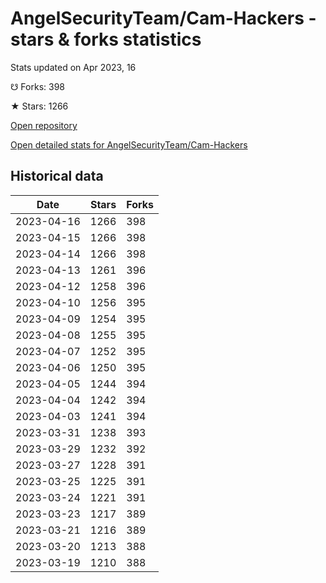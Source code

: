 # AngelSecurityTeam/Cam-Hackers - stars & forks statistics

Stats updated on Apr 2023, 16

☋ Forks: 398

★ Stars: 1266

[Open repository](https://github.com/AngelSecurityTeam/Cam-Hackers)

[Open detailed stats for AngelSecurityTeam/Cam-Hackers](https://reviewgithub.com/rep/AngelSecurityTeam/Cam-Hackers)

## Historical data
| Date | Stars | Forks |
|------|-------|-------|
| 2023-04-16 | 1266 | 398 | 
| 2023-04-15 | 1266 | 398 | 
| 2023-04-14 | 1266 | 398 | 
| 2023-04-13 | 1261 | 396 | 
| 2023-04-12 | 1258 | 396 | 
| 2023-04-10 | 1256 | 395 | 
| 2023-04-09 | 1254 | 395 | 
| 2023-04-08 | 1255 | 395 | 
| 2023-04-07 | 1252 | 395 | 
| 2023-04-06 | 1250 | 395 | 
| 2023-04-05 | 1244 | 394 | 
| 2023-04-04 | 1242 | 394 | 
| 2023-04-03 | 1241 | 394 | 
| 2023-03-31 | 1238 | 393 | 
| 2023-03-29 | 1232 | 392 | 
| 2023-03-27 | 1228 | 391 | 
| 2023-03-25 | 1225 | 391 | 
| 2023-03-24 | 1221 | 391 | 
| 2023-03-23 | 1217 | 389 | 
| 2023-03-21 | 1216 | 389 | 
| 2023-03-20 | 1213 | 388 | 
| 2023-03-19 | 1210 | 388 | 

